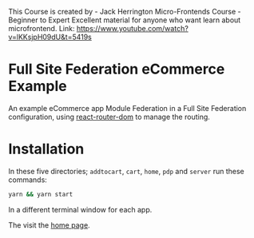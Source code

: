 This Course is created by - Jack Herrington
Micro-Frontends Course - Beginner to Expert
Excellent material for anyone who want learn about microfrontend.
Link: https://www.youtube.com/watch?v=lKKsjpH09dU&t=5419s

Full Site Federation eCommerce Example
===============================================

An example eCommerce app Module Federation in a Full Site Federation configuration, using [react-router-dom](https://www.npmjs.com/package/react-router-dom) to manage the routing.

# Installation

In these five directories; `addtocart`, `cart`, `home`, `pdp` and `server` run these commands:

```sh
yarn && yarn start
```

In a different terminal window for each app.

The visit the [home page](http://localhost:3000/).